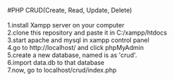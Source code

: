 #PHP CRUD(Create, Read, Update, Delete)<br> <br>
1.install Xampp server on your computer<br>
2.clone this repository and paste it in C:/xampp/htdocs<br>
3.start apache and mysql in xampp control panel<br>
4.go to http://localhost/ and click phpMyAdmin<br>
5.create a new database, named is as 'crud'.<br>
6.import data.db to that database<br>
7.now, go to localhost/crud/index.php<br>
